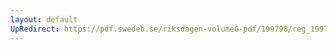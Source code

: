 ```yaml
---
layout: default
UpRedirect: https://pdf.swedeb.se/riksdagen-volumeG-pdf/199798/reg_199798/reg_199798_0030.pdf
---
```

